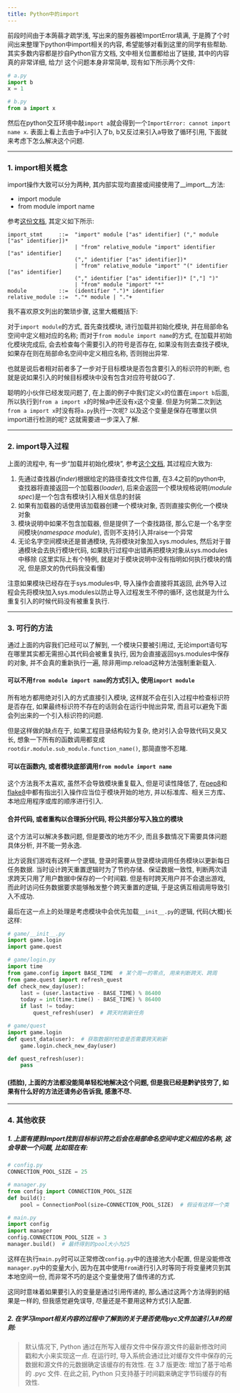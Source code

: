 ```yaml
---
title: Python中的import
---
```


前段时间由于本蒟蒻才疏学浅, 写出来的服务器被ImportError填满, 于是腾了个时间出来整理下python中import相关的内容, 希望能够对看到这里的同学有些帮助. 其实多数内容都是抄自Python官方文档, 文中相关位置都给出了链接, 其中的内容真的非常详细, 给力! 这个问题本身非常简单, 现有如下所示两个文件:

```python
# a.py
import b
x = 1

# b.py
from a import x
```

然后在python交互环境中敲```import a```就会得到一个```ImportError: cannot import name x```. 表面上看上去由于a中引入了b, b又反过来引入a导致了循环引用, 下面就来考虑下怎么解决这个问题.

---

### 1. import相关概念

import操作大致可以分为两种, 其内部实现均直接或间接使用了__import__方法:

* import module
* from module import name

参考[这份文档](https://docs.python.org/zh-cn/3/reference/simple_stmts.html#the-import-statement), 其定义如下所示:

```
import_stmt     ::=  "import" module ["as" identifier] ("," module ["as" identifier])*
                     | "from" relative_module "import" identifier ["as" identifier]
                     ("," identifier ["as" identifier])*
                     | "from" relative_module "import" "(" identifier ["as" identifier]
                     ("," identifier ["as" identifier])* [","] ")"
                     | "from" module "import" "*"
module          ::=  (identifier ".")* identifier
relative_module ::=  "."* module | "."+
```

我不喜欢原文列出的繁琐步骤, 这里大概概括下:

对于```import module```的方式, 首先查找模块, 进行加载并初始化模块, 并在局部命名空间中定义相对应的名称; 而对于```from module import name```的方式, 在加载并初始化模块完成后, 会去检查每个需要引入的符号是否存在, 如果没有则去查找子模块, 如果存在则在局部命名空间中定义相应名称, 否则抛出异常.

也就是说后者相对前者多了一步对于目标模块是否包含要引入的标识符的判断, 也就是说如果引入的时候目标模块中没有包含对应符号就GG了.

聪明的小伙伴已经发现问题了, 在上面的例子中我们定义```x```的位置在```import b```后面, 所以执行到```from a import x```的时候a中还没有```x```这个变量. 但是为何第二次到达```from a import x```时没有将```a.py```执行一次呢? 以及这个变量是保存在哪里以供import进行检测的呢? 这就需要进一步深入了解.

---

### 2. import导入过程

上面的流程中, 有一步“加载并初始化模块”, 参考[这个文档](https://docs.python.org/zh-cn/3/reference/import.html#loading), 其过程应大致为:

1. 先通过查找器(*finder*)根据给定的路径查找文件位置, 在3.4之前的python中, 查找器将直接返回一个加载器(*loader*), 后来会返回一个模块规格说明(*module spec*)是一个包含有模块引入相关信息的封装
2. 如果有加载器的话使用该加载器创建一个模块对象, 否则直接实例化一个模块对象
3. 模块说明中如果不包含加载器, 但是提供了一个查找路径, 那么它是一个名字空间模块(*namespace module*), 否则不支持引入并raise一个异常
4. 无论名字空间模块还是普通模块, 先将模块对象加入sys.modules, 然后对于普通模块会去执行模块代码, 如果执行过程中出错再把模块对象从sys.modules中移除 (这里实际上有个特例, 就是对于模块说明中没有指明如何执行模块的情况, 但是原文的伪代码我没看懂)

注意如果模块已经存在于sys.modules中, 导入操作会直接将其返回, 此外导入过程会先将模块加入sys.modules以防止导入过程发生不停的循环, 这也就是为什么重复引入的时候代码没有被重复执行.

---

### 3. 可行的方法

通过上面的内容我们已经可以了解到, 一个模块只要被引用过, 无论import语句写在哪里其实都无需担心其代码会被重复执行, 因为会直接返回sys.modules中保存的对象, 并不会真的重新执行一遍, 除非用imp.reload这种方法强制重新载入.

#### 可以不用```from module import name```的方式引入, 使用```import module```

所有地方都用绝对引入的方式直接引入模块, 这样就不会在引入过程中检查标识符是否存在, 如果最终标识符不存在的话则会在运行中抛出异常, 而且可以避免下面会列出来的一个引入标识符的问题.

但是这样做的缺点在于, 如果工程目录结构较为复杂, 绝对引入会导致代码又臭又长, 想象一下所有的函数调用都变成```rootdir.module.sub_module.function_name()```, 那简直惨不忍睹.

#### 可以在函数内, 或者模块底部调用```from module import name```

这个方法我不太喜欢, 虽然不会导致模块重复载入, 但是可读性降低了, 在[pep8](https://www.python.org/dev/peps/pep-0008/#imports)和[flake8](https://www.flake8rules.com/rules/E402.html)中都有指出引入操作应当位于模块开始的地方, 并以标准库、相关三方库、本地应用程序或库的顺序进行引入.

#### 合并代码, 或者重构以合理拆分代码, 将公共部分写入独立的模块

这个方法可以解决多数问题, 但是要改的地方不少, 而且多数情况下需要具体问题具体分析, 并不能一劳永逸.

比方说我们游戏有这样一个逻辑, 登录时需要从登录模块调用任务模块以更新每日任务数据. 当时设计跨天重置逻辑时为了节约存储、保证数据一致性, 判断两次请求跨天只用了用户数据中保存的一个时间戳. 但是有时跨天用户并不会退出游戏, 而此时访问任务数据要求能够触发整个跨天重置的逻辑, 于是这俩互相调用导致引入不成功.

最后在这一点上的处理是考虑模块中会优先加载```__init__.py```的逻辑, 代码(大概)长这样:

```python
# game/__init__.py
import game.login
import game.quest

# game/login.py
import time
from game.config import BASE_TIME  # 某个周一的零点, 用来判断跨天、跨周
from game.quest import refresh_quest
def check_new_day(user):
    last = (user.lastactive - BASE_TIME) % 86400
    today = int(time.time() - BASE_TIME) % 86400
    if last != today:
        quest_refresh(user)  # 跨天时刷新任务

# game/quest
import game.login
def quest_data(user):  # 获取数据时检查是否需要跨天刷新
    game.login.check_new_day(user)

def quest_refresh(user):
    pass
```

#### (捂脸), 上面的方法都没能简单轻松地解决这个问题, 但是我已经是黔驴技穷了, 如果有什么好的方法还请务必告诉我, 感激不尽.

---

### 4. 其他收获

##### 1. 上面有提到import找到目标标识符之后会在局部命名空间中定义相应的名称, 这会导致一个问题, 比如现在有:

```python
# config.py
CONNECTION_POOL_SIZE = 25

# manager.py
from config import CONNECTION_POOL_SIZE
def build():
    pool = ConnectionPool(size=CONNECTION_POOL_SIZE)  # 假设有这样一个类

# main.py
import config
import manager
config.CONNECTION_POOL_SIZE = 3
manager.build()  # 最终得到的pool大小为25
```

这样在执行```main.py```时可以正常修改```config.py```中的连接池大小配置, 但是没能修改```manager.py```中的变量大小, 因为在其中使用```from```进行引入时等同于将变量拷贝到其本地空间一份, 而非常不巧的是这个变量使用了值传递的方式.

这同时意味着如果要引入的变量是通过引用传递的, 那么通过这两个方法得到的结果是一样的, 但我感觉避免误导, 尽量还是不要用这种方式引入配置.

##### 2. 在学习import相关内容的过程中了解到的关于是否使用pyc文件加速引入#的规则:

> 默认情况下, Python 通过在所写入缓存文件中保存源文件的最新修改时间戳和大小来实现这一点. 在运行时, 导入系统会通过比对缓存文件中保存的元数据和源文件的元数据确定该缓存的有效性.
> 在 3.7 版更改: 增加了基于哈希的 .pyc 文件. 在此之前, Python 只支持基于时间戳来确定字节码缓存的有效性.
